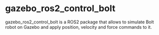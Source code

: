 # gazebo_ros2_control_bolt

gazebo_ros2_control_bolt is a ROS2 package that allows to simulate Bolt robot on Gazebo and apply position,
velocity and force commands to it.
